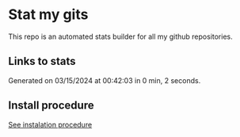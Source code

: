 # Stat my gits

This repo is an automated stats builder for all my github repositories.

## Links to stats


Generated on 03/15/2024 at 00:42:03 in 0 min, 2 seconds.

## Install procedure

[See instalation procedure](./src/install.md)
